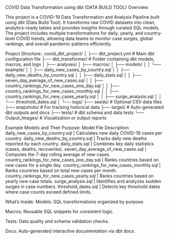 COVID Data Transformation using dbt (DATA BUILD TOOL)
Overview:

This project is a COVID-19 Data Transformation and Analysis Pipeline built using dbt (Data Build Tool).
It transforms raw COVID datasets into clean, analytics-ready tables and provides insights through curated SQL models.
The project includes multiple transformations for daily, yearly, and country-level COVID trends, allowing data teams to monitor case surges, global rankings, and overall pandemic patterns efficiently.

Project Structure:.
covid_dbt_project/
│
├── dbt_project.yml        # Main dbt configuration file
├── dbt_transformer/       # Folder containing dbt models, macros, and logs
│   ├── analyses/
│   ├── macros/
│   ├── models/
│   │   └── example/
│   │       ├── daily_new_cases_by_country.sql
│   │       ├── daily_new_deaths_by_country.sql
│   │       ├── daily_stats.sql
│   │       ├── seven_day_average_of_new_cases.sql
│   │       ├── country_rankings_for_new_cases_one_day.sql
│   │       ├── country_rankings_for_new_cases_monthly.sql
│   │       ├── country_rankings_for_new_cases_yearly.sql
│   │       ├── surge_analysis.sql
│   │       └── threshold_dates.sql
│   └── logs/
├── seeds/                 # Optional CSV data files
├── snapshots/             # For tracking historical data
├── target/                # Auto-generated dbt outputs and docs
├── tests/                 # dbt schema and data tests
└── Output_Images/         # Visualization or output reports

Example Models and Their Purpose:
Model File	Description:
daily_new_cases_by_country.sql |	Calculates new daily COVID-19 cases per country.
daily_new_deaths_by_country.sql |	Tracks daily new deaths reported by each country.
daily_stats.sql |	Combines key daily statistics (cases, deaths, recoveries).
seven_day_average_of_new_cases.sql |	Computes the 7-day rolling average of new cases.
country_rankings_for_new_cases_one_day.sql |	Ranks countries based on new cases for a single day.
country_rankings_for_new_cases_monthly.sql |	Ranks countries based on total new cases per month.
country_rankings_for_new_cases_yearly.sql |	Ranks countries based on yearly new case totals.
surge_analysis.sql |	Identifies and analyzes sudden surges in case numbers.
threshold_dates.sql	 |    Detects key threshold dates where case counts exceed defined limits.

What’s Inside:
Models: SQL transformations organized by purpose.

Macros: Reusable SQL snippets for consistent logic.

Tests: Data quality and schema validation checks.

Docs: Auto-generated interactive documentation via dbt docs.
